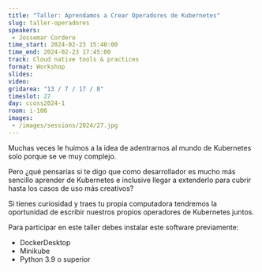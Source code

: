 ```yaml
---
title: "Taller: Aprendamos a Crear Operadores de Kubernetes"
slug: taller-operadores
speakers:
 - Jossemar Cordero
time_start: 2024-02-23 15:40:00
time_end: 2024-02-23 17:45:00
track: Cloud native tools & practices
format: Workshop
slides: 
video: 
gridarea: "13 / 7 / 17 / 8"
timeslot: 27
day: ccoss2024-1
room: i-108
images: 
 - /images/sessions/2024/27.jpg
---
```


Muchas veces le huimos a la idea de adentrarnos al mundo de Kubernetes solo porque se ve muy complejo.

Pero ¿qué pensarías si te digo que como desarrollador es mucho más sencillo aprender de Kubernetes e inclusive llegar a extenderlo para cubrir hasta los casos de uso más creativos?

Si tienes curiosidad y traes tu propia computadora tendremos la oportunidad de escribir nuestros propios operadores de Kubernetes juntos.

Para participar en este taller debes instalar este software previamente:
- DockerDesktop
- Minikube
- Python 3.9 o superior